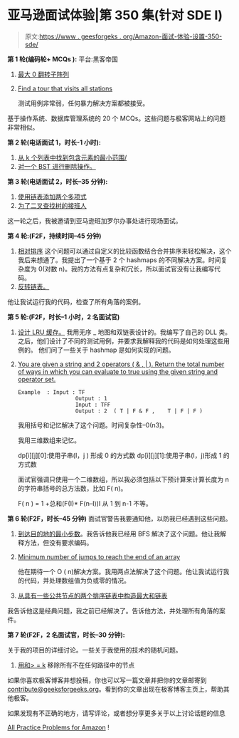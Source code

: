 # 亚马逊面试体验|第 350 集(针对 SDE I)

> 原文:[https://www . geesforgeks . org/Amazon-面试-体验-设置-350-sde/](https://www.geeksforgeeks.org/amazon-interview-experience-set-350-sde/)

**第 1 轮(编码轮+ MCQs ):**
平台:黑客帝国

1.  [最大 0 翻转子阵列](https://practice.geeksforgeeks.org/problems/flip-bits/0)
2.  [Find a tour that visits all stations](https://practice.geeksforgeeks.org/problems/circular-tour/1)

    测试用例非常弱，任何暴力解决方案都被接受。

基于操作系统、数据库管理系统的 20 个 MCQs。这些问题与极客网站上的问题非常相似。

**第 2 轮(电话面试 1，时长-1 小时):**

1.  [从 k 个列表中找到包含元素的最小范围/](https://practice.geeksforgeeks.org/problems/find-smallest-range-containing-elements-from-k-lists/1)
2.  [对一个 BST 进行删除操作。](https://practice.geeksforgeeks.org/problems/delete-a-node-from-bst/1)

**第 3 轮(电话面试 2，时长–35 分钟):**

1.  [使用链表添加两个多项式](https://practice.geeksforgeeks.org/problems/polynomial-addition/1)
2.  [为了二叉查找树的接班人](https://practice.geeksforgeeks.org/problems/inorder-successor-in-bst/1)

这一轮之后，我被邀请到亚马逊班加罗尔办事处进行现场面试。

**第 4 轮:(F2F，持续时间–45 分钟)**

1.  [相对排序](https://practice.geeksforgeeks.org/problems/relative-sorting/0)
    这个问题可以通过自定义的比较函数结合合并排序来轻松解决，这个我后来想通了。我提出了一个基于 2 个 hashmaps 的不同解决方案。时间复杂度为 0(对数 n)。我的方法有点复杂和冗长，所以面试官没有让我编写代码。
2.  [反转链表。](https://practice.geeksforgeeks.org/problems/reverse-a-linked-list/1)

他让我试运行我的代码，检查了所有角落的案例。

**第 5 轮:(F2F，时长–1 小时，2 名面试官)**

1.  [设计 LRU 缓存。](https://practice.geeksforgeeks.org/problems/lru-cache/1)
    我用无序 _ 地图和双链表设计的。我编写了自己的 DLL 类。之后，他们设计了不同的测试用例，并要求我解释我的代码是如何处理这些用例的。
    他们问了一些关于 hashmap 是如何实现的问题。
2.  [You are given a string and 2 operators ( & , | ). Return the total number of ways in which you can evaluate to true using the given string and operator set.](https://practice.geeksforgeeks.org/problems/boolean-parenthesization/0)

    ```
    Example  : Input : TF
                      Output : 1
                      Input : TFF
                      Output : 2  ( T | F & F ,    T | F | F )

    ```

    我用括号和记忆解决了这个问题。时间复杂性–0(n3)。

    我用三维数组来记忆。

    dp[i][j][0]:使用子串(I，j )
    形成 0 的方式数 dp[i][j][1]:使用子串(I，j)形成 1 的方式数

    面试官强调只使用一个二维数组，所以我必须包括以下预计算来计算长度为 n 的字符串括号的总方法数，比如 F( n)。

    F( n ) = 1 +总和(F(I)* F(n–I))I 从 1 到 n-1 不等。

**第 6 轮(F2F，时长–45 分钟)**
面试官警告我要通知他，以防我已经遇到这些问题。

1.  [到达目的地的最小步数](https://practice.geeksforgeeks.org/problems/minimum-number-of-steps-to-reach-a-given-number/0)。我告诉他我已经用 BFS 解决了这个问题。他让我解释方法，但没有要求编码。
2.  [Minimum number of jumps to reach the end of an array](https://practice.geeksforgeeks.org/problems/minimum-number-of-jumps/0)

    他在期待一个 O ( n)解决方案。我用两点法解决了这个问题。他让我试运行我的代码，并处理数组值为负或零的情况。

3.  [从具有一些公共节点的两个排序链表中构造最大和链表](https://www.geeksforgeeks.org/maximum-sum-linked-list-two-sorted-linked-lists-common-nodes/)

我告诉他这是经典问题，我之前已经解决了。告诉他方法，并处理所有角落的案件。

**第 7 轮(F2F，2 名面试官，时长–30 分钟):**

关于我的项目的详细讨论。一些关于我使用的技术的随机问题。

1.  [用和> = k](https://www.geeksforgeeks.org/remove-all-nodes-which-lie-on-a-path-having-sum-less-than-k/) 移除所有不在任何路径中的节点

如果你喜欢极客博客并想投稿，你也可以写一篇文章并把你的文章邮寄到 contribute@geeksforgeeks.org。看到你的文章出现在极客博客主页上，帮助其他极客。

如果发现有不正确的地方，请写评论，或者想分享更多关于以上讨论话题的信息

[All Practice Problems for Amazon](https://practice.geeksforgeeks.org/company/Amazon/) !